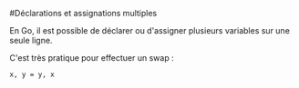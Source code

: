 #Déclarations et assignations multiples

En Go, il est possible de déclarer ou d'assigner plusieurs variables sur une seule ligne.

C'est très pratique pour effectuer un swap :

    x, y = y, x